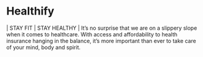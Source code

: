 # Healthify
| STAY FIT | STAY HEALTHY |
It’s no surprise that we are on a slippery slope when it comes to healthcare. With access and affordability to health insurance hanging in the balance, it’s more important than ever to take care of your mind, body and spirit.

